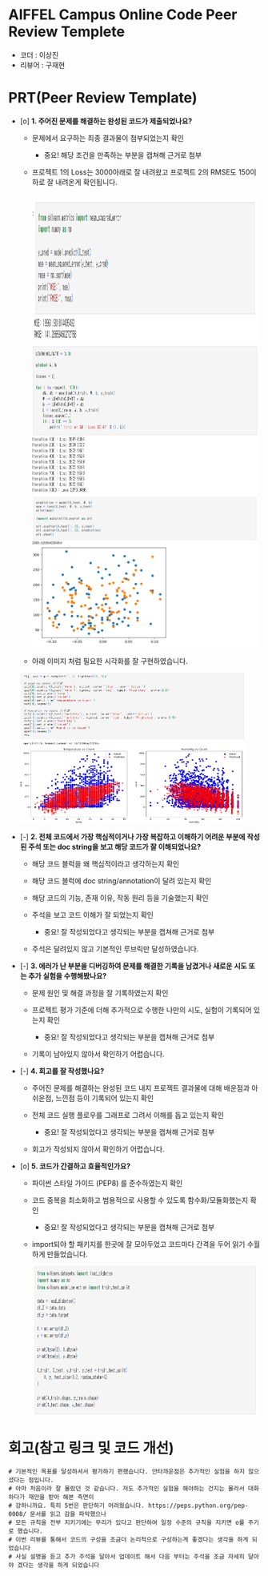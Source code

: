 # AIFFEL Campus Online Code Peer Review Templete
- 코더 : 이상진
- 리뷰어 : 구재현


# PRT(Peer Review Template)
- [o]  **1. 주어진 문제를 해결하는 완성된 코드가 제출되었나요?**
    - 문제에서 요구하는 최종 결과물이 첨부되었는지 확인
        - 중요! 해당 조건을 만족하는 부분을 캡쳐해 근거로 첨부
     
    - 프로젝트 1의 Loss는 3000아래로 잘 내려왔고 프로젝트 2의 RMSE도 150이하로 잘 내려온게 확인됩니다.
 
      <img src="/Exploration/Ex01/img/PRT01.png" width="450px" height="300px"></img>
      <img src="/Exploration/Ex01/img/PRT02.png" width="450px" height="300px"></img>
      <img src="/Exploration/Ex01/img/PRT03.png" width="450px" height="300px"></img>
 
      
    - 아래 이미지 처럼 필요한 시각화를 잘 구현하였습니다.

    <img src="/Exploration/Ex01/img/PRT04.png" width="450px" height="300px"></img>
    
- [-]  **2. 전체 코드에서 가장 핵심적이거나 가장 복잡하고 이해하기 어려운 부분에 작성된 
주석 또는 doc string을 보고 해당 코드가 잘 이해되었나요?**
    - 해당 코드 블럭을 왜 핵심적이라고 생각하는지 확인
    - 해당 코드 블럭에 doc string/annotation이 달려 있는지 확인
    - 해당 코드의 기능, 존재 이유, 작동 원리 등을 기술했는지 확인
    - 주석을 보고 코드 이해가 잘 되었는지 확인
        - 중요! 잘 작성되었다고 생각되는 부분을 캡쳐해 근거로 첨부
     
    - 주석은 달려있지 않고 기본적인 루브릭만 달성하였습니다.
        
- [-]  **3. 에러가 난 부분을 디버깅하여 문제를 해결한 기록을 남겼거나
새로운 시도 또는 추가 실험을 수행해봤나요?**
    - 문제 원인 및 해결 과정을 잘 기록하였는지 확인
    - 프로젝트 평가 기준에 더해 추가적으로 수행한 나만의 시도, 
    실험이 기록되어 있는지 확인
        - 중요! 잘 작성되었다고 생각되는 부분을 캡쳐해 근거로 첨부
     
    - 기록이 남아있지 않아서 확인하기 어렵습니다.
        
- [-]  **4. 회고를 잘 작성했나요?**
    - 주어진 문제를 해결하는 완성된 코드 내지 프로젝트 결과물에 대해
    배운점과 아쉬운점, 느낀점 등이 기록되어 있는지 확인
    - 전체 코드 실행 플로우를 그래프로 그려서 이해를 돕고 있는지 확인
        - 중요! 잘 작성되었다고 생각되는 부분을 캡쳐해 근거로 첨부


    - 회고가 작성되지 않아서 확인하기 어렵습니다.

- [o]  **5. 코드가 간결하고 효율적인가요?**
    - 파이썬 스타일 가이드 (PEP8) 를 준수하였는지 확인
    - 코드 중복을 최소화하고 범용적으로 사용할 수 있도록 함수화/모듈화했는지 확인
        - 중요! 잘 작성되었다고 생각되는 부분을 캡쳐해 근거로 첨부
     
    - import되야 할 패키지를 한곳에 잘 모아두었고 코드마다 간격을 두어 읽기 수월하게 만들었습니다.
      
      <img src="/Exploration/Ex01/img/PRT05.png" width="450px" height="300px"></img>

# 회고(참고 링크 및 코드 개선) 
```
# 기본적인 목표를 달성하셔서 평가하기 편했습니다. 안타까운점은 추가적인 실험을 하지 않으셨다는 점입니다.
# 아마 처음이라 잘 몰랐던 것 같습니다. 저도 추가적인 실험을 해야하는 건지는 몰라서 대화하다가 재안을 받아 해본 측면이
# 강하니까요. 특히 5번은 판단하기 어려웠습니다. https://peps.python.org/pep-0008/ 문서를 읽고 감을 파악했으나
# 모든 규칙을 전부 지키기에는 무리가 있다고 판단하여 일정 수준의 규칙을 지키면 o를 주기로 했습니다.
# 이번 리뷰를 통해서 코드의 구성을 조금더 논리적으로 구성하는게 좋겠다는 생각을 하게 되었습니다
# 사실 설명을 듣고 추가 주석을 달아서 업데이트 해서 다음 부터는 주석을 조금 자세히 달아야 겠다는 생각을 하게 되었습니다
```
